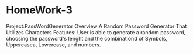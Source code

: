 # HomeWork-3

Project:PassWordGenerator
Overview:A Random Password Generator That Utilizes Characters
Features: User is able to generate a random password, choosing the password's lenght and the combinationd of Symbols, Uppercasea, Lowercase, and numbers.
